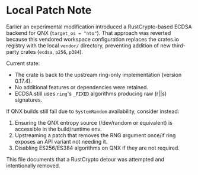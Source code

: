 # Local Patch Note

Earlier an experimental modification introduced a RustCrypto-based ECDSA backend
for QNX (`target_os = "nto"`). That approach was reverted because this vendored
workspace configuration replaces the crates.io registry with the local `vendor/`
directory, preventing addition of new third-party crates (`ecdsa`, `p256`, `p384`).

Current state:
* The crate is back to the upstream ring-only implementation (version 0.17.4).
* No additional features or dependencies were retained.
* ECDSA still uses `ring`'s `_FIXED` algorithms producing raw (r||s) signatures.

If QNX builds still fail due to `SystemRandom` availability, consider instead:
1. Ensuring the QNX entropy source (/dev/random or equivalent) is accessible in the build/runtime env.
2. Upstreaming a patch that removes the RNG argument once/if ring exposes an API variant not needing it.
3. Disabling ES256/ES384 algorithms on QNX if they are not required.

This file documents that a RustCrypto detour was attempted and intentionally removed.
